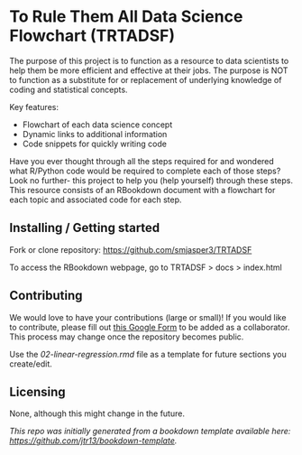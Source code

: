 # To Rule Them All Data Science Flowchart (TRTADSF)
The purpose of this project is to function as a resource to data scientists to help them be more efficient and effective at their jobs.
The purpose is NOT to function as a substitute for or replacement of underlying knowledge of coding and statistical concepts.

Key features:
* Flowchart of each data science concept
* Dynamic links to additional information
* Code snippets for quickly writing code

Have you ever thought through all the steps required for <insert data science concept here> and wondered what R/Python code would be required to complete each of those steps? Look no further- this project to help you (help yourself) through these steps. This resource consists of an RBookdown document with a flowchart for each topic and associated code for each step.


## Installing / Getting started

Fork or clone repository: https://github.com/smjasper3/TRTADSF

To access the RBookdown webpage, go to TRTADSF > docs > index.html


## Contributing

We would love to have your contributions (large or small)! If you would like to contribute, please fill out [this Google Form](https://forms.gle/wTQxZnxqTnHqDSxi9) to be added as a collaborator. This process may change once the repository becomes public.

Use the *02-linear-regression.rmd* file as a template for future sections you create/edit.

## Licensing

None, although this might change in the future.

*This repo was initially generated from a bookdown template available here: https://github.com/jtr13/bookdown-template.*


